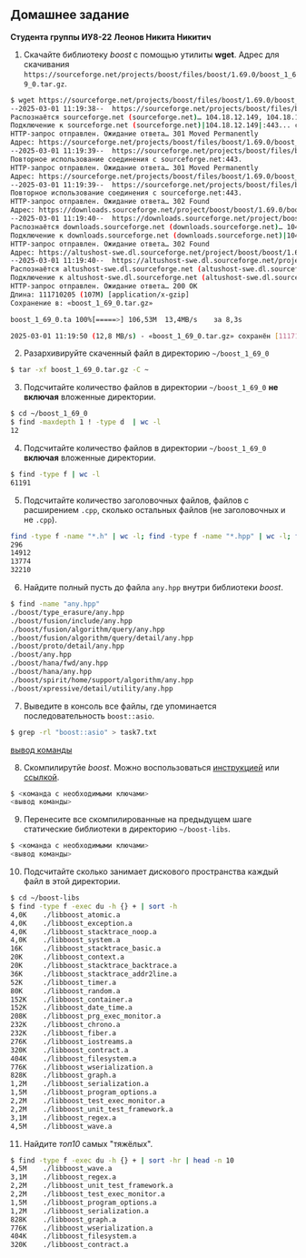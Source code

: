 
## Домашнее задание

**Студента группы ИУ8-22**
**Леонов Никита Никитич**


1. Скачайте библиотеку *boost* с помощью утилиты **wget**. Адрес для скачивания `https://sourceforge.net/projects/boost/files/boost/1.69.0/boost_1_69_0.tar.gz`.
```sh
$ wget https://sourceforge.net/projects/boost/files/boost/1.69.0/boost_1_69_0.tar.gz
--2025-03-01 11:19:38--  https://sourceforge.net/projects/boost/files/boost/1.69.0/boost_1_69_0.tar.gz
Распознаётся sourceforge.net (sourceforge.net)… 104.18.12.149, 104.18.13.149, 2606:4700::6812:c95, ...
Подключение к sourceforge.net (sourceforge.net)|104.18.12.149|:443... соединение установлено.
HTTP-запрос отправлен. Ожидание ответа… 301 Moved Permanently
Адрес: https://sourceforge.net/projects/boost/files/boost/1.69.0/boost_1_69_0.tar.gz/ [переход]
--2025-03-01 11:19:39--  https://sourceforge.net/projects/boost/files/boost/1.69.0/boost_1_69_0.tar.gz/
Повторное использование соединения с sourceforge.net:443.
HTTP-запрос отправлен. Ожидание ответа… 301 Moved Permanently
Адрес: https://sourceforge.net/projects/boost/files/boost/1.69.0/boost_1_69_0.tar.gz/download [переход]
--2025-03-01 11:19:39--  https://sourceforge.net/projects/boost/files/boost/1.69.0/boost_1_69_0.tar.gz/download
Повторное использование соединения с sourceforge.net:443.
HTTP-запрос отправлен. Ожидание ответа… 302 Found
Адрес: https://downloads.sourceforge.net/project/boost/boost/1.69.0/boost_1_69_0.tar.gz?ts=gAAAAABnwsMc4HCxO4PzwNN0VEZve08cwJ5PLJyGEFVNLN1NhakMU_QD8Kjep_xaoTiN88hHRXuLUQfMgYAj1NMW4xwS_RvSnA%3D%3D&use_mirror=altushost-swe&r= [переход]
--2025-03-01 11:19:40--  https://downloads.sourceforge.net/project/boost/boost/1.69.0/boost_1_69_0.tar.gz?ts=gAAAAABnwsMc4HCxO4PzwNN0VEZve08cwJ5PLJyGEFVNLN1NhakMU_QD8Kjep_xaoTiN88hHRXuLUQfMgYAj1NMW4xwS_RvSnA%3D%3D&use_mirror=altushost-swe&r=
Распознаётся downloads.sourceforge.net (downloads.sourceforge.net)… 104.18.13.149, 104.18.12.149, 2606:4700::6812:d95, ...
Подключение к downloads.sourceforge.net (downloads.sourceforge.net)|104.18.13.149|:443... соединение установлено.
HTTP-запрос отправлен. Ожидание ответа… 302 Found
Адрес: https://altushost-swe.dl.sourceforge.net/project/boost/boost/1.69.0/boost_1_69_0.tar.gz?viasf=1 [переход]
--2025-03-01 11:19:40--  https://altushost-swe.dl.sourceforge.net/project/boost/boost/1.69.0/boost_1_69_0.tar.gz?viasf=1
Распознаётся altushost-swe.dl.sourceforge.net (altushost-swe.dl.sourceforge.net)… 79.142.76.130
Подключение к altushost-swe.dl.sourceforge.net (altushost-swe.dl.sourceforge.net)|79.142.76.130|:443... соединение установлено.
HTTP-запрос отправлен. Ожидание ответа… 200 OK
Длина: 111710205 (107M) [application/x-gzip]
Сохранение в: «boost_1_69_0.tar.gz»

boost_1_69_0.ta 100%[=====>] 106,53M  13,4MB/s    за 8,3s    

2025-03-01 11:19:50 (12,8 MB/s) - «boost_1_69_0.tar.gz» сохранён [111710205/111710205]
```
2. Разархивируйте скаченный файл в директорию `~/boost_1_69_0`
```sh
$ tar -xf boost_1_69_0.tar.gz -C ~

```
3. Подсчитайте количество файлов в директории `~/boost_1_69_0` **не включая** вложенные директории.
```sh
$ cd ~/boost_1_69_0
$ find -maxdepth 1 ! -type d  | wc -l
12
```
4. Подсчитайте количество файлов в директории `~/boost_1_69_0` **включая** вложенные директории.
```sh
$ find -type f | wc -l
61191
```
5. Подсчитайте количество заголовочных файлов, файлов с расширением `.cpp`, сколько остальных файлов (не заголовочных и не `.cpp`).
```sh
find -type f -name "*.h" | wc -l; find -type f -name "*.hpp" | wc -l; find -type f -name "*.cpp" | wc -l; find -type f ! -name "*.cpp" ! -name "*.h" ! -name "*.hpp" | wc -l
296
14912
13774
32210
```
6. Найдите полный пусть до файла `any.hpp` внутри библиотеки *boost*.
```sh
$ find -name "any.hpp"
./boost/type_erasure/any.hpp
./boost/fusion/include/any.hpp
./boost/fusion/algorithm/query/any.hpp
./boost/fusion/algorithm/query/detail/any.hpp
./boost/proto/detail/any.hpp
./boost/any.hpp
./boost/hana/fwd/any.hpp
./boost/hana/any.hpp
./boost/spirit/home/support/algorithm/any.hpp
./boost/xpressive/detail/utility/any.hpp
```
7. Выведите в консоль все файлы, где упоминается последовательность `boost::asio`.
```sh
$ grep -rl "boost::asio" > task7.txt
```
[вывод команды](https://github.com/neddsr/lab01/blob/main/task7.txt)

8. Скомпилирутйе *boost*. Можно воспользоваться [инструкцией](https://www.boost.org/doc/libs/1_61_0/more/getting_started/unix-variants.html#or-build-custom-binaries) или [ссылкой](https://codeyarns.com/2017/01/24/how-to-build-boost-on-linux/).
```sh
$ <команда с необходимыми ключами>
<вывод команды>
```
9. Перенесите все скомпилированные на предыдущем шаге статические библиотеки в директорию `~/boost-libs`.
```sh
$ <команда с необходимыми ключами>
<вывод команды>
```
10. Подсчитайте сколько занимает дискового пространства каждый файл в этой директории.
```sh
$ cd ~/boost-libs
$ find -type f -exec du -h {} + | sort -h
4,0K    ./libboost_atomic.a
4,0K    ./libboost_exception.a
4,0K    ./libboost_stacktrace_noop.a
4,0K    ./libboost_system.a
16K     ./libboost_stacktrace_basic.a
20K     ./libboost_context.a
20K     ./libboost_stacktrace_backtrace.a
36K     ./libboost_stacktrace_addr2line.a
52K     ./libboost_timer.a
80K     ./libboost_random.a
152K    ./libboost_container.a
152K    ./libboost_date_time.a
208K    ./libboost_prg_exec_monitor.a
232K    ./libboost_chrono.a
232K    ./libboost_fiber.a
276K    ./libboost_iostreams.a
320K    ./libboost_contract.a
404K    ./libboost_filesystem.a
776K    ./libboost_wserialization.a
828K    ./libboost_graph.a
1,2M    ./libboost_serialization.a
1,5M    ./libboost_program_options.a
2,2M    ./libboost_test_exec_monitor.a
2,2M    ./libboost_unit_test_framework.a
3,1M    ./libboost_regex.a
4,5M    ./libboost_wave.a
```
11. Найдите *топ10* самых "тяжёлых".
```sh
$ find -type f -exec du -h {} + | sort -hr | head -n 10
4,5M    ./libboost_wave.a
3,1M    ./libboost_regex.a
2,2M    ./libboost_unit_test_framework.a
2,2M    ./libboost_test_exec_monitor.a
1,5M    ./libboost_program_options.a
1,2M    ./libboost_serialization.a
828K    ./libboost_graph.a
776K    ./libboost_wserialization.a
404K    ./libboost_filesystem.a
320K    ./libboost_contract.a
```
